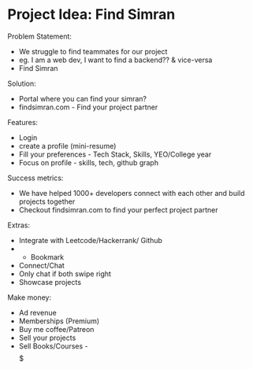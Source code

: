 # Project Idea: Find Simran

Problem Statement: 
- We struggle to find teammates for our project
- eg. I am a web dev, I want to find a backend?? & vice-versa
- Find Simran

Solution:
- Portal where you can find your simran?
- findsimran.com - Find your project partner

Features: 
- Login
- create a profile (mini-resume)
- Fill your preferences - Tech Stack, Skills, YEO/College year
- Focus on profile -  skills, tech, github graph

Success metrics: 
- We have helped 1000+ developers connect with each other and build projects together
- Checkout findsimran.com to find your perfect project partner

Extras: 
- Integrate with Leetcode/Hackerrank/ Github
- - Bookmark
- Connect/Chat 
- Only chat if both swipe right
- Showcase projects

Make money: 
- Ad revenue
- Memberships (Premium)
- Buy me coffee/Patreon
- Sell your projects
- Sell Books/Courses - $$$$$
